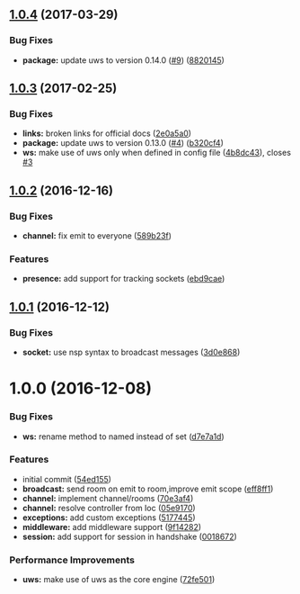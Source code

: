 <a name="1.0.4"></a>
## [1.0.4](https://github.com/adonisjs/adonis-websocket/compare/v1.0.3...v1.0.4) (2017-03-29)


### Bug Fixes

* **package:** update uws to version 0.14.0 ([#9](https://github.com/adonisjs/adonis-websocket/issues/9)) ([8820145](https://github.com/adonisjs/adonis-websocket/commit/8820145))



<a name="1.0.3"></a>
## [1.0.3](https://github.com/adonisjs/adonis-websocket/compare/v1.0.2...v1.0.3) (2017-02-25)


### Bug Fixes

* **links:** broken links for official docs ([2e0a5a0](https://github.com/adonisjs/adonis-websocket/commit/2e0a5a0))
* **package:** update uws to version 0.13.0 ([#4](https://github.com/adonisjs/adonis-websocket/issues/4)) ([b320cf4](https://github.com/adonisjs/adonis-websocket/commit/b320cf4))
* **ws:** make use of uws only when defined in config file ([4b8dc43](https://github.com/adonisjs/adonis-websocket/commit/4b8dc43)), closes [#3](https://github.com/adonisjs/adonis-websocket/issues/3)



<a name="1.0.2"></a>
## [1.0.2](https://github.com/adonisjs/adonis-websocket/compare/v1.0.1...v1.0.2) (2016-12-16)


### Bug Fixes

* **channel:** fix emit to everyone ([589b23f](https://github.com/adonisjs/adonis-websocket/commit/589b23f))


### Features

* **presence:** add support for tracking sockets ([ebd9cae](https://github.com/adonisjs/adonis-websocket/commit/ebd9cae))



<a name="1.0.1"></a>
## [1.0.1](https://github.com/adonisjs/adonis-websocket/compare/v1.0.0...v1.0.1) (2016-12-12)


### Bug Fixes

* **socket:** use nsp syntax to broadcast messages ([3d0e868](https://github.com/adonisjs/adonis-websocket/commit/3d0e868))



<a name="1.0.0"></a>
# 1.0.0 (2016-12-08)


### Bug Fixes

* **ws:** rename method to named instead of set ([d7e7a1d](https://github.com/adonisjs/adonis-websocket/commit/d7e7a1d))


### Features

* initial commit ([54ed155](https://github.com/adonisjs/adonis-websocket/commit/54ed155))
* **broadcast:** send room on emit to room,improve emit scope ([eff8ff1](https://github.com/adonisjs/adonis-websocket/commit/eff8ff1))
* **channel:** implement channel/rooms ([70e3af4](https://github.com/adonisjs/adonis-websocket/commit/70e3af4))
* **channel:** resolve controller from Ioc ([05e9170](https://github.com/adonisjs/adonis-websocket/commit/05e9170))
* **exceptions:** add custom exceptions ([5177445](https://github.com/adonisjs/adonis-websocket/commit/5177445))
* **middleware:** add middleware support ([9f14282](https://github.com/adonisjs/adonis-websocket/commit/9f14282))
* **session:** add support for session in handshake ([0018672](https://github.com/adonisjs/adonis-websocket/commit/0018672))


### Performance Improvements

* **uws:** make use of uws as the core engine ([72fe501](https://github.com/adonisjs/adonis-websocket/commit/72fe501))
